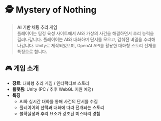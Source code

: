 # 🕵️ Mystery of Nothing  

> **AI 기반 채팅 추리 게임**  
> 플레이어는 탐정 육성 사이트에서 AI와 가상의 사건을 해결하면서 추리 능력을 길러나갑니다.
> 플레이어는 AI와 대화하며 단서를 모으고, 감춰진 비밀을 추리해 나갑니다.
> Unity로 제작되었으며, OpenAI API를 활용한 대화형 스토리 전개를 특징으로 합니다.  

## 🎮 게임 소개
- **장르**: 대화형 추리 게임 / 인터랙티브 스토리  
- **플랫폼**: Unity (PC / 추후 WebGL 지원 예정)  
- **특징**
  - AI와 실시간 대화를 통해 사건의 단서를 수집
  - 플레이어의 선택과 대화에 따라 전개되는 스토리
  - 불확실성과 추리 요소가 강조된 미스터리 경험  

